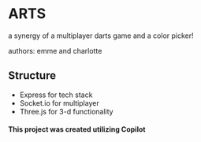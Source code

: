 # ARTS
a synergy of a multiplayer darts game and a color picker! 

authors: emme and charlotte

## Structure
- Express for tech stack
- Socket.io for multiplayer
- Three.js for 3-d functionality

#### This project was created utilizing Copilot
